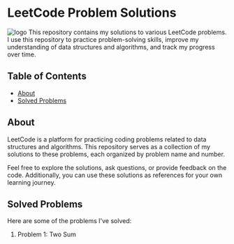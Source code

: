 # LeetCode Problem Solutions
![logo](https://miro.medium.com/v2/resize:fit:1400/1*gBkMCGTAdSk4tu17SCa7RQ.png)
This repository contains my solutions to various LeetCode problems. I use this repository to practice problem-solving skills, improve my understanding of data structures and algorithms, and track my progress over time.

## Table of Contents

- [About](#about)
- [Solved Problems](#solved-problems)

## About

LeetCode is a platform for practicing coding problems related to data structures and algorithms. This repository serves as a collection of my solutions to these problems, each organized by problem name and number.

Feel free to explore the solutions, ask questions, or provide feedback on the code. Additionally, you can use these solutions as references for your own learning journey.

## Solved Problems

Here are some of the problems I've solved:

1. Problem 1: Two Sum



